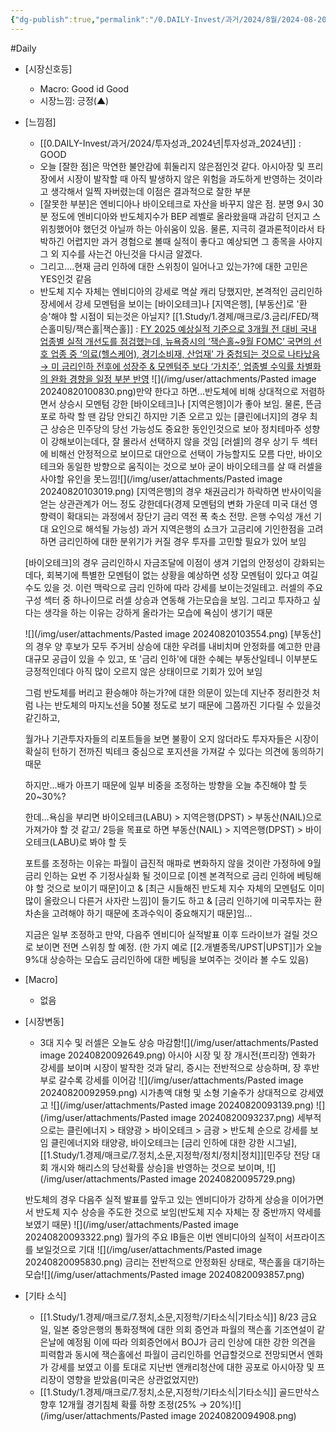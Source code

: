```yaml
---
{"dg-publish":true,"permalink":"/0.DAILY-Invest/과거/2024/8월/2024-08-20/","created":"2024-08-20T09:23:17.687+09:00","updated":"2025-06-03T20:08:43.946+09:00"}
---
```


#Daily 


- [시장신호등]
	- Macro: Good id Good
	- 시장느낌: 긍정(▲)

- [느낌점] 
	- [[0.DAILY-Invest/과거/2024/투자성과_2024년\|투자성과_2024년]] : GOOD
	- 오늘 [잘한 점]은 막연한 불안감에 휘둘리지 않은점인것 같다. 아시아장 및 프리장에서 시장이 발작할 때 아직 발생하지 않은 위험을 과도하게 반영하는 것이라고 생각해서 일찍 자버렸는데 이점은 결과적으로 잘한 부분
	- [잘못한 부분]은 엔비디아나 바이오테크로 자산을 바꾸지 않은 점. 분명 9시 30분 정도에 엔비디아와 반도체지수가 BEP 레벨로 올라왔을때 과감히 던지고 스위칭했어야 했던것 아닐까 하는 아쉬움이 있음. 물론, 지극히 결과론적이라서 타박하긴 어렵지만 과거 경험으로 볼때 실적이 좋다고 예상되면 그 종목을 사야지 그 외 지수를 사는건 아닌것을 다시금 알겠다.
	- 그리고....현재 금리 인하에 대한 스위칭이 일어나고 있는가?에 대한 고민은 YES인것 같음
	- 반도체 지수 자체는 엔비디아의 강세로 멱살 캐리 당했지만, 본격적인 금리인하 장세에서 강세 모멘텀을 보이는 [바이오테크]나 [지역은행], [부동산]로 '환승'해야 할 시점이 되는것은 아닐지?
	  [[1.Study/1.경제/매크로/3.금리/FED/잭슨홀미팅/잭슨홀\|잭슨홀]] : [FY 2025 예상실적 기준으로 3개월 전 대비 국내 업종별 실적 개선도를 점검했는데, 뉴욕증시의 ‘잭슨홀~9월 FOMC’ 국면의 선호 업종 중 ‘의료(헬스케어), 경기소비재, 산업재’ 가 중첩되는 것으로 나타났음 → 미 금리인하 전후에 성장주 & 모멘텀주 보다 ‘가치주’, 업종별 수익률 차별화의 완화 경향을 일정 부분 반영](8.20_리딩%20리서치의%20‘잭슨홀~9월%20FOMC’%20대응전략.pdf#page=6&selection=57,1,154,2&color=yellow)
	 ![](/img/user/attachments/Pasted image 20240820100830.png)만약 한다고 하면...반도체에 비해 상대적으로 저렴하면서 상승시 모멘텀 강한 [바이오테크]나 [지역은행]이가 좋아 보임. 물론, 뜬금포로 하락 할 땐 감당 안되긴 하지만
	 기존 오르고 있는 [클린에너지]의 경우 최근 상승은 민주당의 당선 가능성도 중요한 동인인것으로 보아 정치테마주 성향이 강해보이는데다, 잘 몰라서 선택하지 않을 것임 
	 [러셀]의 경우 상기 두 섹터에 비해선 안정적으로 보이므로 대안으로 선택이 가능할지도 모름 다만, 바이오테크와 동일한 방향으로 움직이는 것으로 보아 굳이 바이오테크를 살 때 러셀을 사야할 유인을 못느낌![](/img/user/attachments/Pasted image 20240820103019.png)
	[지역은행]의 경우 채권금리가 하락하면 반사이익을 얻는 상관관계가 어느 정도 강한데다(경제 모멘텀의 변화 가운데 미국 대선 영향력이 확대되는 과정에서 장단기 금리 역전 폭 축소 전망. 은행 수익성 개선 기대 요인으로 해석될 가능성) 과거 지역은행의 쇼크가 고금리에 기인한점을 고려하면 금리인하에 대한 분위기가 커질 경우 투자를 고민할 필요가 있어 보임
	
	[바이오테크]의 경우 금리인하시 자금조달에 이점이 생겨 기업의 안정성이 강화되는데다, 회복기에 특별한 모멘텀이 없는 상황을 예상하면 성장 모멘텀이 있다고 여길 수도 있을 것. 이런 맥락으로 금리 인하에 따라 강세를 보이는것일테고. 러셀의 주요 구성 섹터 중 하나이므로 러셀 상승과 연동해 가는모습을 보임. 그리고 투자하고 싶다는 생각을 하는 이유는 강하게 올라가는 모습에 욕심이 생기기 때문
	
	![](/img/user/attachments/Pasted image 20240820103554.png)
     [부동산]의 경우 양 후보가 모두 주거비 상승에 대한 우려를 내비치며 안정화를 예고한 만큼 대규모 공급이 있을 수 있고, 또 '금리 인하'에 대한 수혜는 부동산일테니 이부분도 긍정적인데다 아직 많이 오르지 않은 상태이므로 기회가 있어 보임
     
     그럼 반도체를 버리고 환승해야 하는가?에 대한 의문이 있는데 지난주 정리한것 처럼 나는 반도체의 마지노선을 50불 정도로 보기 때문에 그쯤까진 기다릴 수 있을것 같긴하고,
     
     월가나 기관투자자들의 리포트들을 보면 불황이 오지 않더라도 투자자들은 시장이 확실히 턴하기 전까진 빅테크 중심으로 포지션을 가져갈 수 있다는 의견에 동의하기 때문
     
     하지만...배가 아프기 때문에 일부 비중을 조정하는 방향을 오늘 추진해야 할 듯 20~30%?
     
     한데...욕심을 부리면 바이오테크(LABU) > 지역은행(DPST) > 부동산(NAIL)으로 가져가야 할 것 같고/ 2등을 목표로 하면 부동산(NAIL) > 지역은행(DPST) > 바이오테크(LABU)로 봐야 할 듯
     
     포트를 조정하는 이유는 파월이 급진적 매파로 변화하지 않을 것이란 가정하에 9월 금리 인하는 요번 주 기정사실화 될 것이므로 [이젠 본격적으로 금리 인하에 베팅해야 할 것으로 보이기 때문]이고 & [최근 시들해진 반도체 지수 자체의 모멘텀도 이미 많이 올랐으니 다른거 사자란 느낌]이 들기도 하고 & [금리 인하기에 미국투자는 환차손을 고려해야 하기 때문에 초과수익이 중요해지기 때문]임...
     
     지금은 일부 조정하고 만약, 다음주 엔비디아 실적발표 이후 드라이브가 걸릴 것으로 보이면 전면 스위칭 할 예정. (한 가지 예로 [[2.개별종목/UPST\|UPST]]가 오늘 9%대 상승하는 모습도 금리인하에 대한 베팅을 보여주는 것이라 볼 수도 있음)
      

- [Macro]
	- 없음

- [시장변동]
	- 3대 지수 및 러셀은 오늘도 상승 마감함![](/img/user/attachments/Pasted image 20240820092649.png)
     아시아 시장 및 장 개시전(프리장) 엔화가 강세를 보이며 시장이 발작한 것과 달리, 증시는 전반적으로 상승하며, 장 후반부로 갈수록 강세를 이어감
     ![](/img/user/attachments/Pasted image 20240820092959.png)
     시가총액 대형 및 소형 기술주가 상대적으로 강세였고
     ![](/img/user/attachments/Pasted image 20240820093139.png)
     ![](/img/user/attachments/Pasted image 20240820093237.png)
     세부적으로는 클린에너지 > 태양광 > 바이오테크 > 금광 > 반도체 순으로 강세를 보임
     클린에너지와 태양광, 바이오테크는 [금리 인하에 대한 강한 시그널], [[1.Study/1.경제/매크로/7.정치,소문,지정학/정치/정치\|정치]][민주당 전당 대회 개시와 해리스의 당선확률 상승]을 반영하는 것으로 보이며, ![](/img/user/attachments/Pasted image 20240820095729.png)
     
     반도체의 경우 다음주 실적 발표를 앞두고 있는 엔비디아가 강하게 상승을 이어가면서 반도체 지수 상승을 주도한 것으로 보임(반도체 지수 자체는 장 중반까지 약세를 보였기 때문) 
     ![](/img/user/attachments/Pasted image 20240820093322.png)
     월가의 주요  IB들은 이번 엔비디아의 실적이 서프라이즈를 보일것으로 기대 ![](/img/user/attachments/Pasted image 20240820095830.png)
     금리는 전반적으로 안정화된 상태로, 잭슨홀을 대기하는 모습![](/img/user/attachments/Pasted image 20240820093857.png)

- [기타 소식]
	- [[1.Study/1.경제/매크로/7.정치,소문,지정학/기타소식\|기타소식]] 8/23 금요일, 일본 중앙은행의 통화정책에 대한 의회 증언과 파월의 잭슨홀 기조연설이 같은날에 예정됨 이에 따라 의회증언에서 BOJ가 금리 인상에 대한 강한 의견을 피력함과 동시에 잭슨홀에선 파월이 금리인하를 언급할것으로 전망되면서 엔화가 강세를 보였고 이를 토대로 지난번 앤캐리청산에 대한 공포로 아시아장 및 프리장이 영향을 받았음(미국은 상관없었지만) 
	- [[1.Study/1.경제/매크로/7.정치,소문,지정학/기타소식\|기타소식]] 골드만삭스 향후 12개월 경기침체 확률 하향 조정(25% → 20%)![](/img/user/attachments/Pasted image 20240820094908.png)